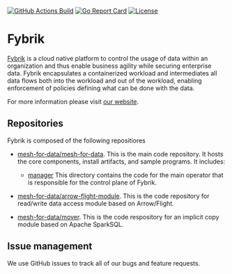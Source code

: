 [![GitHub Actions Build](https://github.com/mesh-for-data/mesh-for-data/actions/workflows/build.yml/badge.svg)](https://github.com/mesh-for-data/mesh-for-data/actions/workflows/build.yml)
[![Go Report Card](https://goreportcard.com/badge/github.com/mesh-for-data/mesh-for-data)](https://goreportcard.com/report/github.com/mesh-for-data/mesh-for-data)
[![License](https://img.shields.io/badge/License-Apache%202.0-blue.svg)](https://opensource.org/licenses/Apache-2.0)

# Fybrik

[Fybrik](https://mesh-for-data.github.io/mesh-for-data/) is a cloud native platform to control the usage of data within an organization and thus enable business agility while securing enterprise data. Fybrik encapsulates a containerized workload and intermediates all data flows both into the workload and out of the workload, enabling enforcement of policies defining what can be done with the data.

For more information please visit [our website](https://mesh-for-data.github.io/mesh-for-data/).

## Repositories

Fybrik is composed of the following repositiores

- [mesh-for-data/mesh-for-data](https://github.com/mesh-for-data/mesh-for-data). This is the main code repository. It hosts the core components, install artifacts, and sample programs. It includes:

  - [manager](manager) This directory contains the code for the main operator that is responsible for the control plane of Fybrik.

- [mesh-for-data/arrow-flight-module](https://github.com/mesh-for-data/arrow-flight-module). This is the code repository for read/write data access module based on Arrow/Flight.

- [mesh-for-data/mover](https://github.com/mesh-for-data/mover). This is the code respository for an implicit copy module based on Apache SparkSQL.

## Issue management

We use GitHub issues to track all of our bugs and feature requests.
